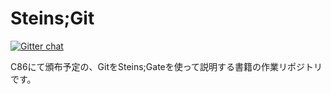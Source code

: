 Steins;Git
===========

[![Gitter chat](https://badges.gitter.im/o2project/steins-git.png)](https://gitter.im/o2project/steins-git)

C86にて頒布予定の、GitをSteins;Gateを使って説明する書籍の作業リポジトリです。
